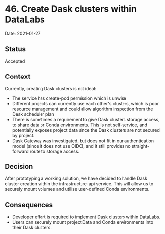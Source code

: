 # 46. Create Dask clusters within DataLabs

Date: 2021-01-27

## Status

Accepted

## Context

Currently, creating Dask clusters is not ideal:

* The service has create-pod permission which is unwise
* Different projects can currently use each other's clusters, which is poor resource management and could allow algorithm inspection from the Desk scheduler plan
* There is sometimes a requirement to give Dask clusters storage access, to share data or Conda environments.  This is not self-service, and potentially exposes project data since the Dask clusters are not secured by project.
* Dask Gateway was investigated, but does not fit in our authentication model (since it does not use OIDC), and it still provides no straight-forward route to storage access.

## Decision

After prototyping a working solution, we have decided to handle Dask cluster creation within the infrastructure-api service.
This will allow us to securely mount volumes and utilise user-defined Conda environments.

## Consequences

* Developer effort is required to implement Dask clusters within DataLabs.
* Users can securely mount project Data and Conda environments into their Dask clusters.
